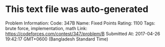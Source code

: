 # This text file was auto-generated

Problem Information:
Code: 347B
Name: Fixed Points
Rating: 1100
Tags: brute force, implementation, math
Link: https://codeforces.com/contest/347/problem/B
Submitted At: 2017-04-26 19:42:17 GMT+0600 (Bangladesh Standard Time)